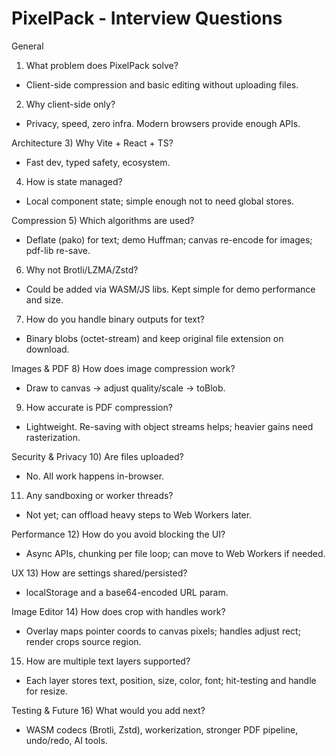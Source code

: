 # PixelPack - Interview Questions

General
1) What problem does PixelPack solve?
- Client-side compression and basic editing without uploading files.

2) Why client-side only?
- Privacy, speed, zero infra. Modern browsers provide enough APIs.

Architecture
3) Why Vite + React + TS?
- Fast dev, typed safety, ecosystem.

4) How is state managed?
- Local component state; simple enough not to need global stores.

Compression
5) Which algorithms are used?
- Deflate (pako) for text; demo Huffman; canvas re-encode for images; pdf-lib re-save.

6) Why not Brotli/LZMA/Zstd?
- Could be added via WASM/JS libs. Kept simple for demo performance and size.

7) How do you handle binary outputs for text?
- Binary blobs (octet-stream) and keep original file extension on download.

Images & PDF
8) How does image compression work?
- Draw to canvas → adjust quality/scale → toBlob.

9) How accurate is PDF compression?
- Lightweight. Re-saving with object streams helps; heavier gains need rasterization.

Security & Privacy
10) Are files uploaded?
- No. All work happens in-browser.

11) Any sandboxing or worker threads?
- Not yet; can offload heavy steps to Web Workers later.

Performance
12) How do you avoid blocking the UI?
- Async APIs, chunking per file loop; can move to Web Workers if needed.

UX
13) How are settings shared/persisted?
- localStorage and a base64-encoded URL param.

Image Editor
14) How does crop with handles work?
- Overlay maps pointer coords to canvas pixels; handles adjust rect; render crops source region.

15) How are multiple text layers supported?
- Each layer stores text, position, size, color, font; hit-testing and handle for resize.

Testing & Future
16) What would you add next?
- WASM codecs (Brotli, Zstd), workerization, stronger PDF pipeline, undo/redo, AI tools.
